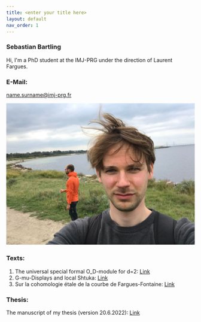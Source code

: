 ```yaml
---
title: <enter your title here>
layout: default
nav_order: 1
---
```

  
### Sebastian Bartling
  
Hi, I'm a PhD student at the IMJ-PRG under the direction of Laurent Fargues.
  
### E-Mail:
  
name.surname@imj-prg.fr
  
![Me!](/images/257360896_606419187176947_5374486984023981324_n.jpg "Me")

  
  
### Texts:
1. The universal special formal O_D-module for d=2: <a href="https://sebastianbartling.github.io/pdf/Kapitel_zum Omega,_d=2.pdf">Link</a> 
2. G-mu-Displays and local Shtuka: <a href="https://sebastianbartling.github.io/pdf/Kapitel_zu_G-mu-Displays.pdf">Link</a>
3. Sur la cohomologie étale de la courbe de Fargues-Fontaine: <a href="https://sebastianbartling.github.io/pdf/Chapitre_sur_la_cohomologie_etale_de_la_courbe.pdf">Link</a>
  

### Thesis:
  
The manuscript of my thesis (version 20.6.2022): <a href="https://sebastianbartling.github.io/pdf/Ganze_Datei.pdf">Link</a>
  

